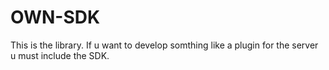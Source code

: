 OWN-SDK
=======

This is the library. If u want to develop somthing like a plugin for the server u must include the SDK.
